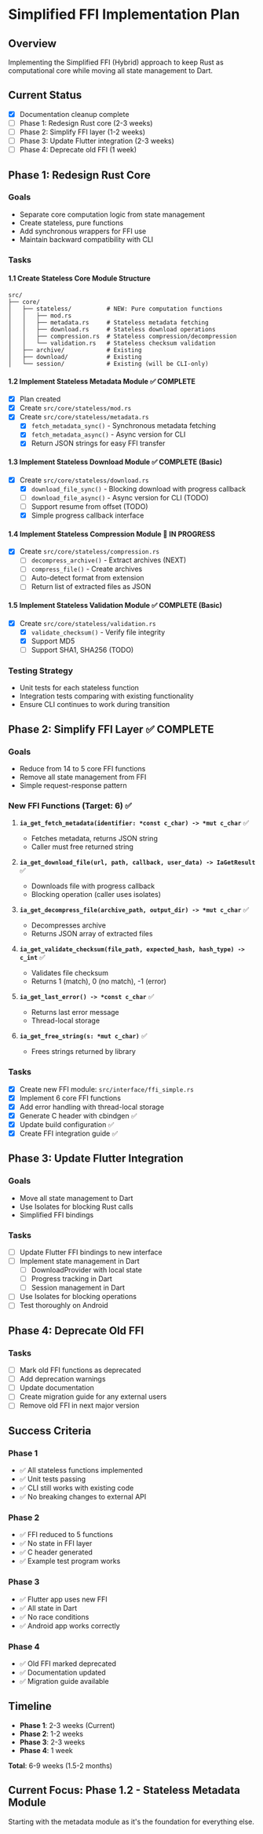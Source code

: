 # Simplified FFI Implementation Plan

## Overview
Implementing the Simplified FFI (Hybrid) approach to keep Rust as computational core while moving all state management to Dart.

## Current Status
- [x] Documentation cleanup complete
- [ ] Phase 1: Redesign Rust core (2-3 weeks)
- [ ] Phase 2: Simplify FFI layer (1-2 weeks)
- [ ] Phase 3: Update Flutter integration (2-3 weeks)
- [ ] Phase 4: Deprecate old FFI (1 week)

## Phase 1: Redesign Rust Core

### Goals
- Separate core computation logic from state management
- Create stateless, pure functions
- Add synchronous wrappers for FFI use
- Maintain backward compatibility with CLI

### Tasks

#### 1.1 Create Stateless Core Module Structure
```
src/
├── core/
│   ├── stateless/          # NEW: Pure computation functions
│   │   ├── mod.rs
│   │   ├── metadata.rs     # Stateless metadata fetching
│   │   ├── download.rs     # Stateless download operations
│   │   ├── compression.rs  # Stateless compression/decompression
│   │   └── validation.rs   # Stateless checksum validation
│   ├── archive/            # Existing
│   ├── download/           # Existing
│   └── session/            # Existing (will be CLI-only)
```

#### 1.2 Implement Stateless Metadata Module ✅ COMPLETE
- [x] Plan created
- [x] Create `src/core/stateless/mod.rs`
- [x] Create `src/core/stateless/metadata.rs`
  - [x] `fetch_metadata_sync()` - Synchronous metadata fetching
  - [x] `fetch_metadata_async()` - Async version for CLI
  - [x] Return JSON strings for easy FFI transfer

#### 1.3 Implement Stateless Download Module ✅ COMPLETE (Basic)
- [x] Create `src/core/stateless/download.rs`
  - [x] `download_file_sync()` - Blocking download with progress callback
  - [ ] `download_file_async()` - Async version for CLI (TODO)
  - [ ] Support resume from offset (TODO)
  - [x] Simple progress callback interface

#### 1.4 Implement Stateless Compression Module 🔄 IN PROGRESS
- [x] Create `src/core/stateless/compression.rs`
  - [ ] `decompress_archive()` - Extract archives (NEXT)
  - [ ] `compress_file()` - Create archives
  - [ ] Auto-detect format from extension
  - [ ] Return list of extracted files as JSON

#### 1.5 Implement Stateless Validation Module ✅ COMPLETE (Basic)
- [x] Create `src/core/stateless/validation.rs`
  - [x] `validate_checksum()` - Verify file integrity
  - [x] Support MD5
  - [ ] Support SHA1, SHA256 (TODO)

### Testing Strategy
- Unit tests for each stateless function
- Integration tests comparing with existing functionality
- Ensure CLI continues to work during transition

## Phase 2: Simplify FFI Layer ✅ **COMPLETE**

### Goals
- Reduce from 14 to 5 core FFI functions
- Remove all state management from FFI
- Simple request-response pattern

### New FFI Functions (Target: 6) ✅

1. **`ia_get_fetch_metadata(identifier: *const c_char) -> *mut c_char`** ✅
   - Fetches metadata, returns JSON string
   - Caller must free returned string

2. **`ia_get_download_file(url, path, callback, user_data) -> IaGetResult`** ✅
   - Downloads file with progress callback
   - Blocking operation (caller uses isolates)

3. **`ia_get_decompress_file(archive_path, output_dir) -> *mut c_char`** ✅
   - Decompresses archive
   - Returns JSON array of extracted files

4. **`ia_get_validate_checksum(file_path, expected_hash, hash_type) -> c_int`** ✅
   - Validates file checksum
   - Returns 1 (match), 0 (no match), -1 (error)

5. **`ia_get_last_error() -> *const c_char`** ✅
   - Returns last error message
   - Thread-local storage

6. **`ia_get_free_string(s: *mut c_char)`** ✅
   - Frees strings returned by library

### Tasks
- [x] Create new FFI module: `src/interface/ffi_simple.rs`
- [x] Implement 6 core FFI functions
- [x] Add error handling with thread-local storage
- [x] Generate C header with cbindgen ✅
- [x] Update build configuration ✅
- [x] Create FFI integration guide ✅

## Phase 3: Update Flutter Integration

### Goals
- Move all state management to Dart
- Use Isolates for blocking Rust calls
- Simplified FFI bindings

### Tasks
- [ ] Update Flutter FFI bindings to new interface
- [ ] Implement state management in Dart
  - [ ] DownloadProvider with local state
  - [ ] Progress tracking in Dart
  - [ ] Session management in Dart
- [ ] Use Isolates for blocking operations
- [ ] Test thoroughly on Android

## Phase 4: Deprecate Old FFI

### Tasks
- [ ] Mark old FFI functions as deprecated
- [ ] Add deprecation warnings
- [ ] Update documentation
- [ ] Create migration guide for any external users
- [ ] Remove old FFI in next major version

## Success Criteria

### Phase 1
- ✅ All stateless functions implemented
- ✅ Unit tests passing
- ✅ CLI still works with existing code
- ✅ No breaking changes to external API

### Phase 2
- ✅ FFI reduced to 5 functions
- ✅ No state in FFI layer
- ✅ C header generated
- ✅ Example test program works

### Phase 3
- ✅ Flutter app uses new FFI
- ✅ All state in Dart
- ✅ No race conditions
- ✅ Android app works correctly

### Phase 4
- ✅ Old FFI marked deprecated
- ✅ Documentation updated
- ✅ Migration guide available

## Timeline

- **Phase 1**: 2-3 weeks (Current)
- **Phase 2**: 1-2 weeks
- **Phase 3**: 2-3 weeks
- **Phase 4**: 1 week

**Total**: 6-9 weeks (1.5-2 months)

## Current Focus: Phase 1.2 - Stateless Metadata Module

Starting with the metadata module as it's the foundation for everything else.
